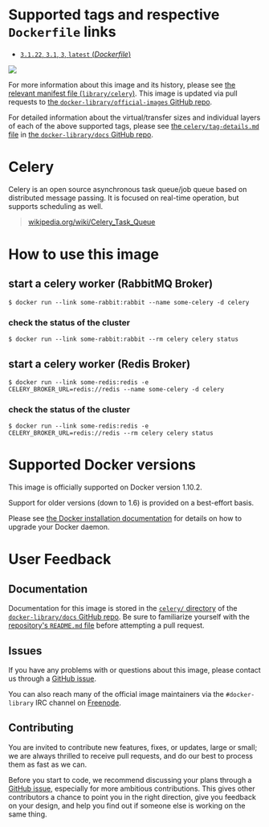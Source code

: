 # Supported tags and respective `Dockerfile` links

-	[`3.1.22`, `3.1`, `3`, `latest` (*Dockerfile*)](https://github.com/docker-library/celery/blob/3a598dfe1b9cbe9adde5f8c4d28009d295dcbc39/Dockerfile)

[![](https://badge.imagelayers.io/celery:latest.svg)](https://imagelayers.io/?images=celery:3.1.22)

For more information about this image and its history, please see [the relevant manifest file (`library/celery`)](https://github.com/docker-library/official-images/blob/master/library/celery). This image is updated via pull requests to [the `docker-library/official-images` GitHub repo](https://github.com/docker-library/official-images).

For detailed information about the virtual/transfer sizes and individual layers of each of the above supported tags, please see [the `celery/tag-details.md` file](https://github.com/docker-library/docs/blob/master/celery/tag-details.md) in [the `docker-library/docs` GitHub repo](https://github.com/docker-library/docs).

# Celery

Celery is an open source asynchronous task queue/job queue based on distributed message passing. It is focused on real-time operation, but supports scheduling as well.

> [wikipedia.org/wiki/Celery_Task_Queue](https://en.wikipedia.org/wiki/Celery_Task_Queue)

# How to use this image

## start a celery worker (RabbitMQ Broker)

```console
$ docker run --link some-rabbit:rabbit --name some-celery -d celery
```

### check the status of the cluster

```console
$ docker run --link some-rabbit:rabbit --rm celery celery status
```

## start a celery worker (Redis Broker)

```console
$ docker run --link some-redis:redis -e CELERY_BROKER_URL=redis://redis --name some-celery -d celery
```

### check the status of the cluster

```console
$ docker run --link some-redis:redis -e CELERY_BROKER_URL=redis://redis --rm celery celery status
```

# Supported Docker versions

This image is officially supported on Docker version 1.10.2.

Support for older versions (down to 1.6) is provided on a best-effort basis.

Please see [the Docker installation documentation](https://docs.docker.com/installation/) for details on how to upgrade your Docker daemon.

# User Feedback

## Documentation

Documentation for this image is stored in the [`celery/` directory](https://github.com/docker-library/docs/tree/master/celery) of the [`docker-library/docs` GitHub repo](https://github.com/docker-library/docs). Be sure to familiarize yourself with the [repository's `README.md` file](https://github.com/docker-library/docs/blob/master/README.md) before attempting a pull request.

## Issues

If you have any problems with or questions about this image, please contact us through a [GitHub issue](https://github.com/docker-library/celery/issues).

You can also reach many of the official image maintainers via the `#docker-library` IRC channel on [Freenode](https://freenode.net).

## Contributing

You are invited to contribute new features, fixes, or updates, large or small; we are always thrilled to receive pull requests, and do our best to process them as fast as we can.

Before you start to code, we recommend discussing your plans through a [GitHub issue](https://github.com/docker-library/celery/issues), especially for more ambitious contributions. This gives other contributors a chance to point you in the right direction, give you feedback on your design, and help you find out if someone else is working on the same thing.
